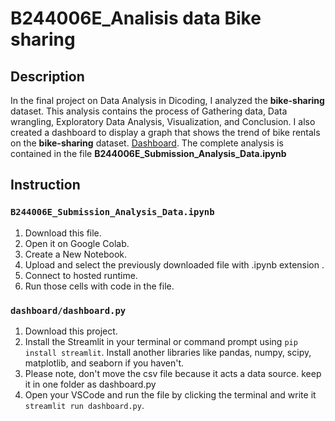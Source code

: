 # B244006E_Analisis data Bike sharing

## Description
In the final project on Data Analysis in Dicoding, I analyzed the **bike-sharing** dataset. This analysis contains the process of Gathering data, Data wrangling, Exploratory Data Analysis, Visualization, and Conclusion. 
I also created a dashboard to display a graph that shows the trend of bike rentals on the **bike-sharing** dataset. [Dashboard](https://dashboardpy-b244006ebian.streamlit.app/). The complete analysis is contained in the file **B244006E_Submission_Analysis_Data.ipynb**

## Instruction

### `B244006E_Submission_Analysis_Data.ipynb`
1. Download this file.
2. Open it on Google Colab.
3. Create a New Notebook.
4. Upload and select the previously downloaded file with .ipynb extension .
5. Connect to hosted runtime.
6. Run those cells with code in the file.

### `dashboard/dashboard.py`
1. Download this project.
2. Install the Streamlit in your terminal or command prompt using `pip install streamlit`. Install another libraries like pandas, numpy, scipy, matplotlib, and seaborn if you haven't.
3. Please note, don't move the csv file because it acts a data source. keep it in one folder as dashboard.py
4. Open your VSCode and run the file by clicking the terminal and write it `streamlit run dashboard.py`.

